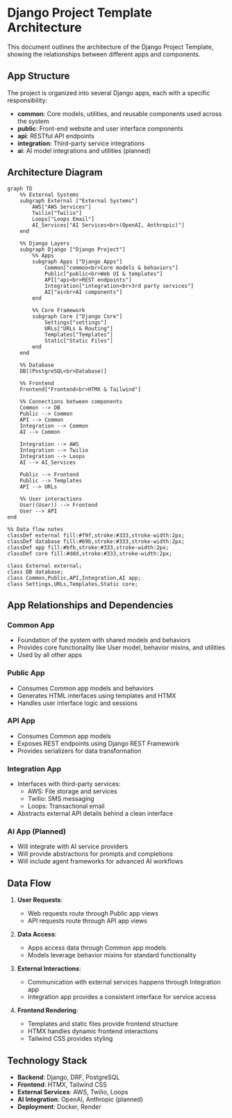 # Django Project Template Architecture

This document outlines the architecture of the Django Project Template, showing the relationships between different apps and components.

## App Structure

The project is organized into several Django apps, each with a specific responsibility:

- **common**: Core models, utilities, and reusable components used across the system
- **public**: Front-end website and user interface components
- **api**: RESTful API endpoints
- **integration**: Third-party service integrations
- **ai**: AI model integrations and utilities (planned)

## Architecture Diagram

```mermaid
graph TD
    %% External Systems
    subgraph External ["External Systems"]
        AWS["AWS Services"]
        Twilio["Twilio"]
        Loops["Loops Email"]
        AI_Services["AI Services<br>(OpenAI, Anthropic)"]
    end

    %% Django Layers
    subgraph Django ["Django Project"]
        %% Apps
        subgraph Apps ["Django Apps"]
            Common["common<br>Core models & behaviors"]
            Public["public<br>Web UI & templates"]
            API["api<br>REST endpoints"]
            Integration["integration<br>3rd party services"]
            AI["ai<br>AI components"]
        end

        %% Core Framework
        subgraph Core ["Django Core"]
            Settings["settings"]
            URLs["URLs & Routing"]
            Templates["Templates"]
            Static["Static Files"]
        end
    end

    %% Database
    DB[(PostgreSQL<br>Database)]

    %% Frontend
    Frontend["Frontend<br>HTMX & Tailwind"]

    %% Connections between components
    Common --> DB
    Public --> Common
    API --> Common
    Integration --> Common
    AI --> Common
    
    Integration --> AWS
    Integration --> Twilio 
    Integration --> Loops
    AI --> AI_Services
    
    Public --> Frontend
    Public --> Templates
    API --> URLs
    
    %% User interactions
    User((User)) --> Frontend
    User --> API
end

%% Data flow notes
classDef external fill:#f9f,stroke:#333,stroke-width:2px;
classDef database fill:#69b,stroke:#333,stroke-width:2px;
classDef app fill:#bfb,stroke:#333,stroke-width:2px;
classDef core fill:#ddd,stroke:#333,stroke-width:2px;

class External external;
class DB database;
class Common,Public,API,Integration,AI app;
class Settings,URLs,Templates,Static core;
```

## App Relationships and Dependencies

### Common App
- Foundation of the system with shared models and behaviors
- Provides core functionality like User model, behavior mixins, and utilities
- Used by all other apps

### Public App
- Consumes Common app models and behaviors
- Generates HTML interfaces using templates and HTMX
- Handles user interface logic and sessions

### API App
- Consumes Common app models
- Exposes REST endpoints using Django REST Framework
- Provides serializers for data transformation

### Integration App
- Interfaces with third-party services:
  - AWS: File storage and services
  - Twilio: SMS messaging
  - Loops: Transactional email
- Abstracts external API details behind a clean interface

### AI App (Planned)
- Will integrate with AI service providers
- Will provide abstractions for prompts and completions
- Will include agent frameworks for advanced AI workflows

## Data Flow

1. **User Requests**:
   - Web requests route through Public app views
   - API requests route through API app views

2. **Data Access**:
   - Apps access data through Common app models
   - Models leverage behavior mixins for standard functionality

3. **External Interactions**:
   - Communication with external services happens through Integration app
   - Integration app provides a consistent interface for service access

4. **Frontend Rendering**:
   - Templates and static files provide frontend structure
   - HTMX handles dynamic frontend interactions
   - Tailwind CSS provides styling

## Technology Stack

- **Backend**: Django, DRF, PostgreSQL
- **Frontend**: HTMX, Tailwind CSS
- **External Services**: AWS, Twilio, Loops
- **AI Integration**: OpenAI, Anthropic (planned)
- **Deployment**: Docker, Render